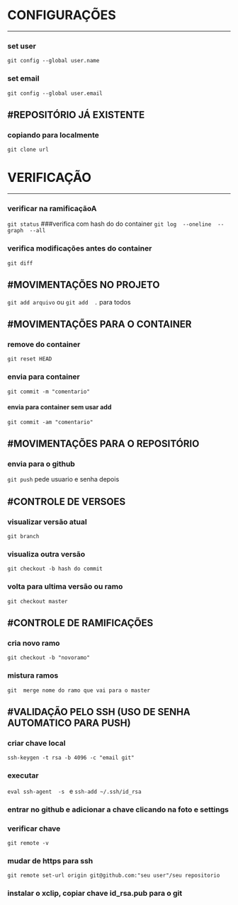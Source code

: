 # CONFIGURAÇÕES
---
### set user	
`git config --global user.name`
###  set email
`git config --global user.email`

#REPOSITÓRIO JÁ EXISTENTE
---
### copiando  para localmente
`git clone url`

# VERIFICAÇÃO
---
### verificar na ramificaçãoA
`git status`
###verifica com hash do do container
`git log  --oneline  --graph  --all`	
###  verifica modificações antes do container
`git diff`	

#MOVIMENTAÇÕES  NO PROJETO
---
`git add arquivo`  ou  `git add  .`  para todos

#MOVIMENTAÇÕES PARA O CONTAINER
---
### remove do container
`git reset HEAD`
### envia para container
`git commit -m "comentario"`
#### envia para container sem usar add 
`git commit -am "comentario"`

#MOVIMENTAÇÕES PARA O REPOSITÓRIO
---
### envia para o github
`git push` pede usuario e senha depois

#CONTROLE DE VERSOES
---
### visualizar versão atual 
`git branch`
### visualiza outra versão
`git checkout -b hash do commit`
### volta para ultima versão  ou ramo
`git checkout master`

#CONTROLE DE RAMIFICAÇÕES
---
### cria novo ramo
`git checkout -b "novoramo"`
### mistura ramos
`git  merge nome do ramo que vai para o master`

#VALIDAÇÃO PELO SSH (USO DE SENHA AUTOMATICO PARA PUSH)
---
### criar chave local
`ssh-keygen -t rsa -b 4096 -c "email git"`
### executar
`eval ssh-agent  -s ` e `ssh-add ~/.ssh/id_rsa`
### entrar no github e adicionar a chave clicando na foto e settings
### verificar chave 
`git remote -v`
### mudar de https para ssh
`git remote set-url origin git@github.com:"seu user"/seu repositorio`
### instalar o xclip, copiar chave id_rsa.pub para o git

